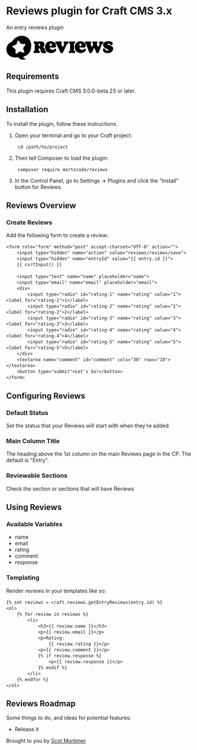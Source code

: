 # Reviews plugin for Craft CMS 3.x

An entry reviews plugin

![Screenshot](resources/img/plugin-logo.png)

## Requirements

This plugin requires Craft CMS 3.0.0-beta.23 or later.

## Installation

To install the plugin, follow these instructions.

1. Open your terminal and go to your Craft project:

        cd /path/to/project

2. Then tell Composer to load the plugin:

        composer require mortscode/reviews

3. In the Control Panel, go to Settings → Plugins and click the “Install” button for Reviews.

## Reviews Overview

### Create Reviews
Add the following form to create a review:
```twig
<form role="form" method="post" accept-charset="UTF-8" action="">
    <input type="hidden" name="action" value="reviews/reviews/save">
    <input type="hidden" name="entryId" value="{{ entry.id }}">
    {{ csrfInput() }}

    <input type="text" name="name" placeholder="name">
    <input type="email" name="email" placeholder="email">
    <div>
        <input type="radio" id="rating-1" name="rating" value="1"><label for="rating-1">1</label>
        <input type="radio" id="rating-2" name="rating" value="2"><label for="rating-2">2</label>
        <input type="radio" id="rating-3" name="rating" value="3"><label for="rating-3">3</label>
        <input type="radio" id="rating-4" name="rating" value="4"><label for="rating-4">4</label>
        <input type="radio" id="rating-5" name="rating" value="5"><label for="rating-5">5</label>
    </div>
    <textarea name="comment" id="comment" cols="30" rows="10"></textarea>
    <button type="submit">Let's Go!</button>
</form>
```

## Configuring Reviews

### Default Status
Set the status that your Reviews will start with when they're added.

### Main Column Title
The heading above the 1st column on the main Reviews page in the CP. The default is "Entry".

### Reviewable Sections
Check the section or sections that will have Reviews 

## Using Reviews

### Available Variables
- name
- email
- rating
- comment
- response

### Templating

Render reviews in your templates like so:

```twig
{% set reviews = craft.reviews.getEntryReviews(entry.id) %}
<ol>
    {% for review in reviews %}
        <li>
            <h3>{{ review.name }}</h3>
            <p>{{ review.email }}</p>
            <p>Rating:
                {{ review.rating }}</p>
            <p>{{ review.comment }}</p>
            {% if review.response %}
                <p>{{ review.response }}</p>
            {% endif %}
        </li>
    {% endfor %}
</ol>
```
###

## Reviews Roadmap

Some things to do, and ideas for potential features:

* Release it

Brought to you by [Scot Mortimer](https://github.com/mortscode)
